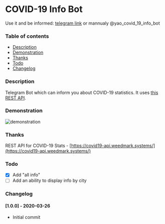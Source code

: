 # COVID-19 Info Bot

Use it and be informed: [telegram link](http://t.me/yao_covid_19_info_bot) or mannualy @yao_covid_19_info_bot

### Table of contents
  - [Description](#description)
  - [Demonstration](#demonstration)
  - [Thanks](#thanks)
  - [Todo](#todo)
  - [Changelog](#changelog)


### Description
Telegram Bot which can inform you about COVID-19 statistics. It uses [this REST API](https://covid19-api.weedmark.systems/).

### Demonstration
![demonstration](demonstration.gif)

### Thanks
REST API for COVID-19 Stats - [https://covid19-api.weedmark.systems/](https://covid19-api.weedmark.systems/)

### Todo
- [x] Add "all info"
- [ ] Add an ability to display info by city

### Changelog

#### [1.0.0] - 2020-03-26
- Initial commit
